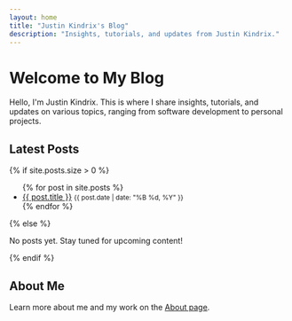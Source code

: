 ```yaml
---
layout: home
title: "Justin Kindrix's Blog"
description: "Insights, tutorials, and updates from Justin Kindrix."
---
```


# Welcome to My Blog

Hello, I'm Justin Kindrix. This is where I share insights, tutorials, and updates on various topics, ranging from software development to personal projects.

## Latest Posts

{% if site.posts.size > 0 %}
  <ul>
    {% for post in site.posts %}
      <li>
        <a href="{{ post.url | relative_url }}">{{ post.title }}</a> 
        <small>{{ post.date | date: "%B %d, %Y" }}</small>
      </li>
    {% endfor %}
  </ul>
{% else %}
  <p>No posts yet. Stay tuned for upcoming content!</p>
{% endif %}

## About Me

Learn more about me and my work on the [About page](/about/).

